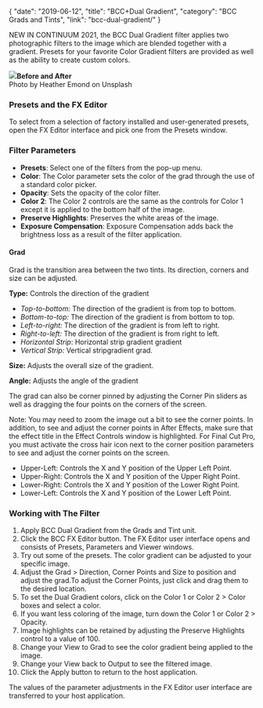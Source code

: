 {
"date": "2019-06-12",
"title": "BCC+Dual Gradient",
"category": "BCC Grads and Tints",
"link": "bcc-dual-gradient/"
}

 
NEW IN CONTINUUM 2021, the BCC Dual Gradient filter applies two photographic filters to the image which are blended together with a gradient. Presets for your favorite Color Gradient filters are provided as well as the ability to create custom colors. 


![](https://borisfx-com-res.cloudinary.com/image/upload//documentation/continuum/uploads/2020/10/Image_217.png)**Before and After**  
 Photo by Heather Emond on Unsplash
### Presets and the FX Editor


To select from a selection of factory installed and user-generated presets, open the FX Editor interface and pick one from the Presets window.


### Filter Parameters


* **Presets**: Select one of the filters from the pop-up menu.
* **Color**: The Color parameter sets the color of the grad through the use of a standard color picker.
* **Opacity**: Sets the opacity of the color filter.
* **Color 2**: The Color 2 controls are the same as the controls for Color 1 except it is applied to the bottom half of the image.
* **Preserve Highlights**: Preserves the white areas of the image.
* **Exposure Compensation**: Exposure Compensation adds back the brightness loss as a result of the filter application.


#### Grad


Grad is the transition area between the two tints. Its direction, corners and size can be adjusted.


**Type:** Controls the direction of the gradient


* *Top-to-bottom:* The direction of the gradient is from top to bottom.
* *Bottom-to-top:* The direction of the gradient is from bottom to top.
* *Left-to-right:* The direction of the gradient is from left to right.
* *Right-to-left:* The direction of the gradient is from right to left.
* *Horizontal Strip*: Horizontal strip gradient gradient
* *Vertical Strip:* Vertical stripgradient grad.


**Size:** Adjusts the overall size of the gradient.


**Angle:** Adjusts the angle of the gradient


The grad can also be corner pinned by adjusting the Corner Pin sliders as well as dragging the four points on the corners of the screen.


Note: You may need to zoom the image out a bit to see the corner points. In addition, to see and adjust the corner points in After Effects, make sure that the effect title in the Effect Controls window is highlighted. For Final Cut Pro, you must activate the cross hair icon next to the corner position parameters to see and adjust the corner points on the screen.


* Upper-Left: Controls the X and Y position of the Upper Left Point.
* Upper-Right: Controls the X and Y position of the Upper Right Point.
* Lower-Right: Controls the X and Y position of the Lower Right Point.
* Lower-Left: Controls the X and Y position of the Lower Left Point.


### Working with The Filter


1. Apply BCC Dual Gradient from the Grads and Tint unit.
2. Click the BCC FX Editor button. The FX Editor user interface opens and consists of Presets, Parameters and Viewer windows.
3. Try out some of the presets. The color gradient can be adjusted to your specific image.
4. Adjust the Grad > Direction, Corner Points and Size to position and adjust the grad.To adjust the Corner Points, just click and drag them to the desired location.
5. To set the Dual Gradient colors, click on the Color 1 or Color 2 > Color boxes and select a color.
6. If you want less coloring of the image, turn down the Color 1 or Color 2 > Opacity.
7. Image highlights can be retained by adjusting the Preserve Highlights control to a value of 100.
8. Change your View to Grad to see the color gradient being applied to the image.
9. Change your View back to Output to see the filtered image.
10. Click the Apply button to return to the host application.


The values of the parameter adjustments in the FX Editor user interface are transferred to your host application.



 
